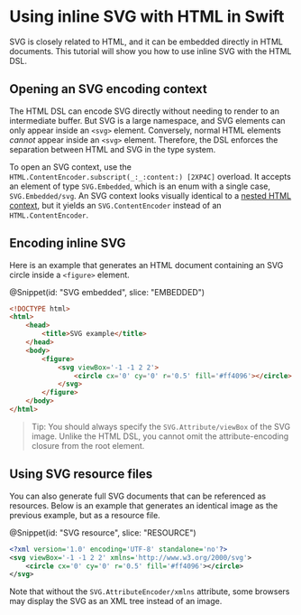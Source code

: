 # Using inline SVG with HTML in Swift

SVG is closely related to HTML, and it can be embedded directly in HTML documents. This tutorial
will show you how to use inline SVG with the HTML DSL.

## Opening an SVG encoding context

The HTML DSL can encode SVG directly without needing to render to an intermediate buffer. But
SVG is a large namespace, and SVG elements can only appear inside an `<svg>` element.
Conversely, normal HTML elements *cannot* appear inside an `<svg>` element. Therefore, the DSL
enforces the separation between HTML and SVG in the type system.

To open an SVG context, use the ``HTML.ContentEncoder.subscript(_:_:content:) [2XP4C]``
overload. It accepts an element of type ``SVG.Embedded``, which is an enum with a single case,
``SVG.Embedded/svg``. An SVG context looks visually identical to a
[nested HTML context](doc:Getting-started), but it yields an ``SVG.ContentEncoder`` instead of
an ``HTML.ContentEncoder``.


## Encoding inline SVG

Here is an example that generates an HTML document containing an SVG circle inside a `<figure>`
element.

@Snippet(id: "SVG embedded", slice: "EMBEDDED")

```html
<!DOCTYPE html>
<html>
    <head>
        <title>SVG example</title>
    </head>
    <body>
        <figure>
            <svg viewBox='-1 -1 2 2'>
                <circle cx='0' cy='0' r='0.5' fill='#ff4096'></circle>
            </svg>
        </figure>
    </body>
</html>
```

>   Tip:
>   You should always specify the ``SVG.Attribute/viewBox`` of the SVG image. Unlike the HTML
>   DSL, you cannot omit the attribute-encoding closure from the root element.


## Using SVG resource files

You can also generate full SVG documents that can be referenced as resources. Below is an
example that generates an identical image as the previous example, but as a resource file.

@Snippet(id: "SVG resource", slice: "RESOURCE")

```svg
<?xml version='1.0' encoding='UTF-8' standalone='no'?>
<svg viewBox='-1 -1 2 2' xmlns='http://www.w3.org/2000/svg'>
    <circle cx='0' cy='0' r='0.5' fill='#ff4096'></circle>
</svg>
```

Note that without the ``SVG.AttributeEncoder/xmlns`` attribute, some browsers may display the
SVG as an XML tree instead of an image.

